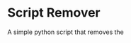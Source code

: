 # Script Remover
A simple python script that removes the <script> tags in a .html file. It takes as input the name of a .html file and outputs another .html file with its script tags removed and prepends "(1)" to the file name.
